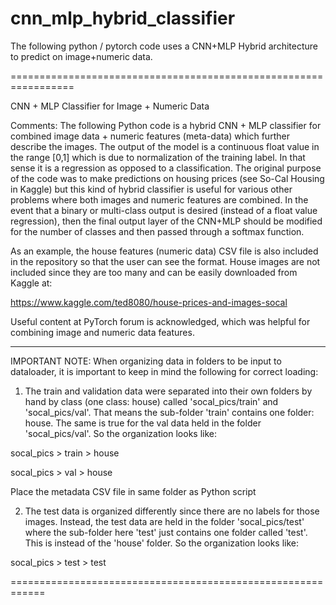 # cnn_mlp_hybrid_classifier
The following python / pytorch code uses a CNN+MLP Hybrid architecture to predict on image+numeric data.

=================================================================

CNN + MLP Classifier for Image + Numeric Data 


Comments:
The following Python code is a hybrid CNN + MLP classifier for combined 
image data + numeric features (meta-data) which further describe the images.
The output of the model is a continuous float value in the range [0,1] which
is due to normalization of the training label. In that sense it is a regression
as opposed to a classification. The original purpose of the code was to make 
predictions on housing prices (see So-Cal Housing in Kaggle) but this kind 
of hybrid classifier is useful for various other problems where both images
and numeric features are combined. In the event that a binary or multi-class
output is desired (instead of a float value regression), then the final 
output layer of the CNN+MLP should be modified for the number of classes 
and then passed through a softmax function.

As an example, the house features (numeric data) CSV file is also included
in the repository so that the user can see the format. House images are not
included since they are too many and can be easily downloaded from Kaggle at:

https://www.kaggle.com/ted8080/house-prices-and-images-socal

Useful content at PyTorch forum is acknowledged, which was helpful for 
combining image and numeric data features. 

----------------------------------------------------------

IMPORTANT NOTE:
When organizing data in folders to be input to dataloader, 
it is important to keep in mind the following for correct loading:

1) The train and validation data were separated into their own folders by hand by 
class (one class: house) called 'socal_pics/train' and 
'socal_pics/val'. That means the sub-folder 'train' 
contains one folder: house. The same is true for the val data 
held in the folder 'socal_pics/val'. So the organization looks like:

socal_pics > train > house

socal_pics > val > house

Place the metadata CSV file in same folder as Python script

2) The test data is organized differently since there are no labels 
for those images. Instead, the test data are held in the folder 
'socal_pics/test' where the sub-folder here 'test' 
just contains one folder called 'test'. This is instead of the 'house' 
folder. So the organization looks like:

socal_pics > test > test

============================================================
